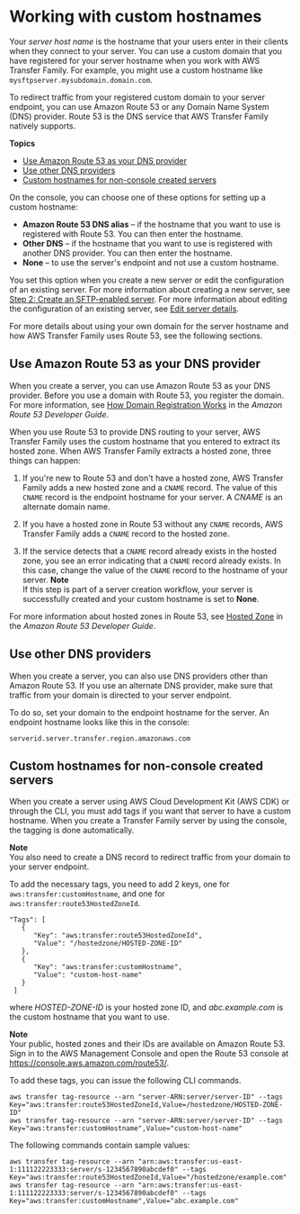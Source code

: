 # Working with custom hostnames<a name="requirements-dns"></a>

Your *server host name* is the hostname that your users enter in their clients when they connect to your server\. You can use a custom domain that you have registered for your server hostname when you work with AWS Transfer Family\. For example, you might use a custom hostname like `mysftpserver.mysubdomain.domain.com`\.

To redirect traffic from your registered custom domain to your server endpoint, you can use Amazon Route 53 or any Domain Name System \(DNS\) provider\. Route 53 is the DNS service that AWS Transfer Family natively supports\.

**Topics**
+ [Use Amazon Route 53 as your DNS provider](#requirements-use-r53)
+ [Use other DNS providers](#requirements-use-alt-dns)
+ [Custom hostnames for non\-console created servers](#tag-custom-hostname-cdk)

On the console, you can choose one of these options for setting up a custom hostname:
+ **Amazon Route 53 DNS alias** – if the hostname that you want to use is registered with Route 53\. You can then enter the hostname\.
+ **Other DNS** – if the hostname that you want to use is registered with another DNS provider\. You can then enter the hostname\.
+ **None** – to use the server's endpoint and not use a custom hostname\.

You set this option when you create a new server or edit the configuration of an existing server\. For more information about creating a new server, see [Step 2: Create an SFTP\-enabled server](getting-started.md#getting-started-server)\. For more information about editing the configuration of an existing server, see [Edit server details](edit-server-config.md)\.

For more details about using your own domain for the server hostname and how AWS Transfer Family uses Route 53, see the following sections\.

## Use Amazon Route 53 as your DNS provider<a name="requirements-use-r53"></a>

When you create a server, you can use Amazon Route 53 as your DNS provider\. Before you use a domain with Route 53, you register the domain\. For more information, see [How Domain Registration Works](https://docs.aws.amazon.com/Route53/latest/DeveloperGuide/welcome-domain-registration.html) in the *Amazon Route 53 Developer Guide*\.

When you use Route 53 to provide DNS routing to your server, AWS Transfer Family uses the custom hostname that you entered to extract its hosted zone\. When AWS Transfer Family extracts a hosted zone, three things can happen:

1. If you're new to Route 53 and don't have a hosted zone, AWS Transfer Family adds a new hosted zone and a `CNAME` record\. The value of this `CNAME` record is the endpoint hostname for your server\. A *CNAME* is an alternate domain name\.

1. If you have a hosted zone in Route 53 without any `CNAME` records, AWS Transfer Family adds a `CNAME` record to the hosted zone\.

1. If the service detects that a `CNAME` record already exists in the hosted zone, you see an error indicating that a `CNAME` record already exists\. In this case, change the value of the `CNAME` record to the hostname of your server\. 
**Note**  
If this step is part of a server creation workflow, your server is successfully created and your custom hostname is set to **None**\.

For more information about hosted zones in Route 53, see [Hosted Zone](https://docs.aws.amazon.com/Route53/latest/DeveloperGuide/CreatingHostedZone.html) in the *Amazon Route 53 Developer Guide*\.

## Use other DNS providers<a name="requirements-use-alt-dns"></a>

When you create a server, you can also use DNS providers other than Amazon Route 53\. If you use an alternate DNS provider, make sure that traffic from your domain is directed to your server endpoint\.

To do so, set your domain to the endpoint hostname for the server\. An endpoint hostname looks like this in the console: 

`serverid.server.transfer.region.amazonaws.com`

## Custom hostnames for non\-console created servers<a name="tag-custom-hostname-cdk"></a>

When you create a server using AWS Cloud Development Kit \(AWS CDK\) or through the CLI, you must add tags if you want that server to have a custom hostname\. When you create a Transfer Family server by using the console, the tagging is done automatically\.

**Note**  
 You also need to create a DNS record to redirect traffic from your domain to your server endpoint\. 

To add the necessary tags, you need to add 2 keys, one for `aws:transfer:customHostname`, and one for `aws:transfer:route53HostedZoneId`\. 

```
"Tags": [
   {
      "Key": "aws:transfer:route53HostedZoneId",
      "Value": "/hostedzone/HOSTED-ZONE-ID"
   },
   {
      "Key": "aws:transfer:customHostname",
      "Value": "custom-host-name"
   }
 ]
```

 where *HOSTED\-ZONE\-ID* is your hosted zone ID, and *abc\.example\.com* is the custom hostname that you want to use\. 

**Note**  
 Your public, hosted zones and their IDs are available on Amazon Route 53\.   
Sign in to the AWS Management Console and open the Route 53 console at [https://console\.aws\.amazon\.com/route53/](https://console.aws.amazon.com/route53/)\.

To add these tags, you can issue the following CLI commands\.

```
aws transfer tag-resource --arn "server-ARN:server/server-ID" --tags Key="aws:transfer:route53HostedZoneId,Value=/hostedzone/HOSTED-ZONE-ID"
aws transfer tag-resource --arn "server-ARN:server/server-ID" --tags Key="aws:transfer:customHostname",Value="custom-host-name"
```

The following commands contain sample values:

```
aws transfer tag-resource --arn "arn:aws:transfer:us-east-1:111122223333:server/s-1234567890abcdef0" --tags Key="aws:transfer:route53HostedZoneId,Value="/hostedzone/example.com"
aws transfer tag-resource --arn "arn:aws:transfer:us-east-1:111122223333:server/s-1234567890abcdef0" --tags Key="aws:transfer:customHostname",Value="abc.example.com"
```